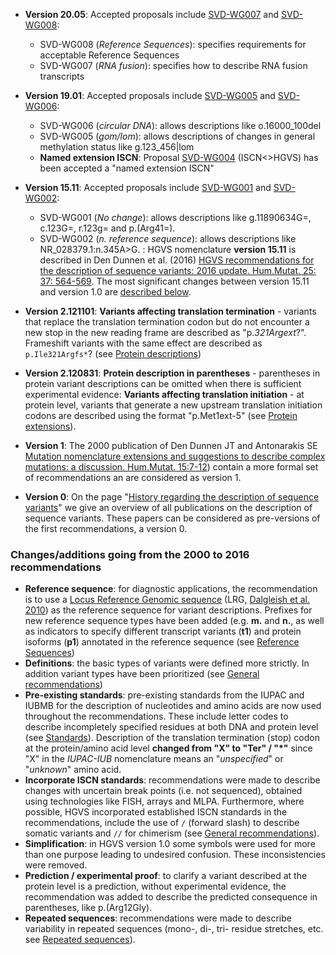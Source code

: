 - **Version 20.05**: Accepted proposals include [SVD-WG007](../consultation/SVD-WG007.md) and [SVD-WG008](../consultation/SVD-WG008.md):

    - SVD-WG008 (_Reference Sequences_): specifies requirements for acceptable Reference Sequences
    - SVD-WG007 (_RNA fusion_): specifies how to describe RNA fusion transcripts

- **Version 19.01**: Accepted proposals include [SVD-WG005](../consultation/SVD-WG005.md) and [SVD-WG006](../consultation/SVD-WG006.md):

    - SVD-WG006 (_circular DNA_): allows descriptions like o.16000_100del
    - SVD-WG005 (_gom/lom_): allows descriptions of changes in general methylation status like g.123_456|lom
    - <a id="SVD-WG004"></a> **Named extension ISCN**: Proposal [SVD-WG004](../consultation/SVD-WG004.md) (ISCN<>HGVS) has been accepted a "named extension ISCN"

- **Version 15.11**: Accepted proposals include [SVD-WG001](../consultation/SVD-WG001.md) and [SVD-WG002](../consultation/SVD-WG002.md):

    - SVD-WG001 (_No change_): allows descriptions like g.11890634G=, c.123G=, r.123g= and p.(Arg41=).
    - SVD-WG002 (_n. reference sequence_): allows descriptions like NR_028379.1:n.345A>G. : HGVS nomenclature **version 15.11** is described in Den Dunnen et al. (2016) [HGVS recommendations for the description of sequence variants: 2016 update. Hum.Mutat. 25: 37: 564-569](http://onlinelibrary.wiley.com/doi/10.1002/humu.22981/pdf). The most significant changes between version 15.11 and version 1.0 are [described below](#v1511).

- **Version 2.121101**: **Variants affecting translation termination** - variants that replace the translation termination codon but do not encounter a new stop in the new reading frame are described as "p._321Argext_?". Frameshift variants with the same effect are described as `p.Ile321Argfs*`? (see [Protein descriptions](../recommendations/protein/extension.md))

- **Version 2.120831**: **Protein description in parentheses** - parentheses in protein variant descriptions can be omitted when there is sufficient experimental evidence: **Variants affecting translation initiation** - at protein level, variants that generate a new upstream translation initiation codons are described using the format "p.Met1ext-5" (see [Protein extensions](../recommendations/protein/extension.md)).

- **Version 1**: The 2000 publication of Den Dunnen JT and Antonarakis SE [Mutation nomenclature extensions and suggestions to describe complex mutations: a discussion. Hum.Mutat. 15:7-12](http://www3.interscience.wiley.com/cgi-bin/fulltext/68503056/PDFSTART)) contain a more formal set of recommendations an are considered as version 1.

- **Version 0**: On the page "[History regarding the description of sequence variants](../background/history.md)" we give an overview of all publications on the description of sequence variants. These papers can be considered as pre-versions of the first recommendations, a version 0.

<a id="v1511"></a>

### Changes/additions going from the 2000 to 2016 recommendations

- **Reference sequence**: for diagnostic applications, the recommendation is to use a [Locus Reference Genomic sequence](http://www.lrg-sequence.org/) (LRG, [Dalgleish et al. 2010](http://genomemedicine.com/content/2/4/24)) as the reference sequence for variant descriptions. Prefixes for new reference sequence types have been added (e.g. **m.** and **n.**, as well as indicators to specify different transcript variants (**t1**) and protein isoforms (**p1**) annotated in the reference sequence (see [Reference Sequences](../background/refseq.md#DNAc))
- **Definitions**: the basic types of variants were defined more strictly. In addition variant types have been prioritized (see [General recommendations](../recommendations/general.md))
- **Pre-existing standards**: pre-existing standards from the IUPAC and IUBMB for the description of nucleotides and amino acids are now used throughout the recommendations. These include letter codes to describe incompletely specified residues at both DNA and protein level (see [Standards](../background/standards.md#aacode)). Description of the translation termination (stop) codon at the protein/amino acid level **changed from "X" to "Ter" / "*"** since "X" in the _IUPAC-IUB_ nomenclature means an "_unspecified_" or "_unknown_" amino acid.
- **Incorporate ISCN standards**: recommendations were made to describe changes with uncertain break points (i.e. not sequenced), obtained using technologies like FISH, arrays and MLPA. Furthermore, where possible, HGVS incorporated established ISCN standards in the recommendations, include the use of `/` (forward slash) to describe somatic variants and `//` for chimerism (see [General recommendations](../recommendations/general.md)).
- **Simplification**: in HGVS version 1.0 some symbols were used for more than one purpose leading to undesired confusion. These inconsistencies were removed.
- **Prediction / experimental proof**: to clarify a variant described at the protein level is a prediction, without experimental evidence, the recommendation was added to describe the predicted consequence in parentheses, like p.(Arg12Gly).
- **Repeated sequences**: recommendations were made to describe variability in repeated sequences (mono-, di-, tri- residue stretches, etc. see [Repeated sequences](../recommendations/DNA/repeated.md)).
